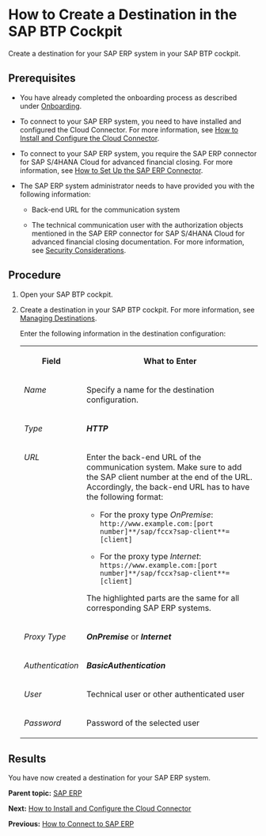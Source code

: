 <!-- loio6ec67822497649dcaed61baf476fe3aa -->

# How to Create a Destination in the SAP BTP Cockpit

Create a destination for your SAP ERP system in your SAP BTP cockpit.



<a name="loio6ec67822497649dcaed61baf476fe3aa__prereq_vp4_h2b_5qb"/>

## Prerequisites

-   You have already completed the onboarding process as described under [Onboarding](../Onboarding/Onboarding_1987953.md).

-   To connect to your SAP ERP system, you need to have installed and configured the Cloud Connector. For more information, see [How to Install and Configure the Cloud Connector](How_to_Install_and_Configure_the_Cloud_Connector_3d19a8a.md).

-   To connect to your SAP ERP system, you require the SAP ERP connector for SAP S/4HANA Cloud for advanced financial closing. For more information, see [How to Set Up the SAP ERP Connector](How_to_Set_Up_the_SAP_ERP_Connector_b139d1e.md).

-   The SAP ERP system administrator needs to have provided you with the following information:

    -   Back-end URL for the communication system

    -   The technical communication user with the authorization objects mentioned in the SAP ERP connector for SAP S/4HANA Cloud for advanced financial closing documentation. For more information, see [Security Considerations](https://help.sap.com/viewer/c56f7dab0ed341afad9581be5651184f/latest/en-US/c552f0649acd42a7bb8638359ca82897.html).





## Procedure

1.  Open your SAP BTP cockpit.

2.  Create a destination in your SAP BTP cockpit. For more information, see [Managing Destinations](https://help.sap.com/viewer/cca91383641e40ffbe03bdc78f00f681/Cloud/en-US/84e45e071c7646c88027fffc6a7bb787.html).

    Enter the following information in the destination configuration:


    <table>
    <tr>
    <th valign="top">

    Field


    
    </th>
    <th valign="top">

    What to Enter


    
    </th>
    </tr>
    <tr>
    <td valign="top">

    *Name*


    
    </td>
    <td valign="top">

    Specify a name for the destination configuration.


    
    </td>
    </tr>
    <tr>
    <td valign="top">

    *Type*


    
    </td>
    <td valign="top">

     ***HTTP*** 


    
    </td>
    </tr>
    <tr>
    <td valign="top">

    *URL*


    
    </td>
    <td valign="top">

    Enter the back-end URL of the communication system. Make sure to add the SAP client number at the end of the URL. Accordingly, the back-end URL has to have the following format:

    -   For the proxy type *OnPremise*: `http://www.example.com:[port number]**/sap/fccx?sap-client**=[client]`

    -   For the proxy type *Internet*: `https://www.example.com:[port number]**/sap/fccx?sap-client**=[client]`


    The highlighted parts are the same for all corresponding SAP ERP systems.


    
    </td>
    </tr>
    <tr>
    <td valign="top">

    *Proxy Type*


    
    </td>
    <td valign="top">

    ***OnPremise*** or ***Internet***


    
    </td>
    </tr>
    <tr>
    <td valign="top">

    *Authentication*


    
    </td>
    <td valign="top">

    ***BasicAuthentication***


    
    </td>
    </tr>
    <tr>
    <td valign="top">

    *User*


    
    </td>
    <td valign="top">

    Technical user or other authenticated user


    
    </td>
    </tr>
    <tr>
    <td valign="top">

    *Password*


    
    </td>
    <td valign="top">

    Password of the selected user


    
    </td>
    </tr>
    </table>
    



<a name="loio6ec67822497649dcaed61baf476fe3aa__result_ctp_s2b_5qb"/>

## Results

You have now created a destination for your SAP ERP system.

**Parent topic:** [SAP ERP](SAP_ERP_7b85121.md "Perform the following steps to connect SAP S/4HANA Cloud for advanced financial closing to your SAP ERP system. Perform the last step only if it applies to your use case.")

**Next:** [How to Install and Configure the Cloud Connector](How_to_Install_and_Configure_the_Cloud_Connector_3d19a8a.md "If you want to connect to SAP ERP, you need to install and configure the Cloud Connector as additional software.")

**Previous:** [How to Connect to SAP ERP](How_to_Connect_to_SAP_ERP_e11be48.md "Connect to your SAP ERP system to retrieve information about organizational units, the factory calendar, and so on.")

